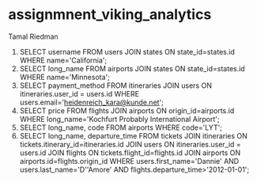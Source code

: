 # assignmnent_viking_analytics

Tamal Riedman

1.  SELECT username FROM users JOIN states ON state_id=states.id WHERE name='California';
2.  SELECT long_name FROM airports JOIN states ON state_id=states.id WHERE name='Minnesota';
3.  SELECT payment_method
    FROM itineraries JOIN users ON itineraries.user_id = users.id
    WHERE users.email='heidenreich_kara@kunde.net';
4.  SELECT price
    FROM flights JOIN airports ON origin_id=airports.id
    WHERE long_name='Kochfurt Probably International Airport';
5.  SELECT long_name, code
    FROM airports
    WHERE code='LYT';
6.  SELECT long_name, departure_time
    FROM tickets JOIN itineraries ON tickets.itinerary_id=itineraries.id
    JOIN users ON itineraries.user_id = users.id
    JOIN flights ON tickets.flight_id=flights.id
    JOIN airports ON airports.id=flights.origin_id
    WHERE users.first_name='Dannie' AND users.last_name='D''Amore' AND flights.departure_time>'2012-01-01';
